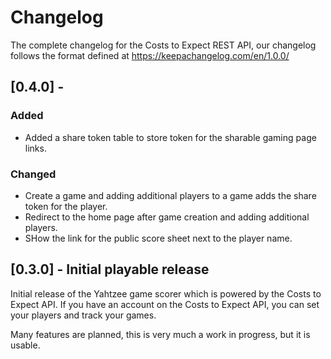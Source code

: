 # Changelog

The complete changelog for the Costs to Expect REST API, our changelog follows the format defined at https://keepachangelog.com/en/1.0.0/

## [0.4.0] - 
### Added
- Added a share token table to store token for the sharable gaming page links.

### Changed
- Create a game and adding additional players to a game adds the share token for the player.
- Redirect to the home page after game creation and adding additional players.
- SHow the link for the public score sheet next to the player name.

## [0.3.0] - Initial playable release

Initial release of the Yahtzee game scorer which is powered by the Costs to Expect API. If you have an 
account on the Costs to Expect API, you can set your players and track your games.

Many features are planned, this is very much a work in progress, but it is usable.